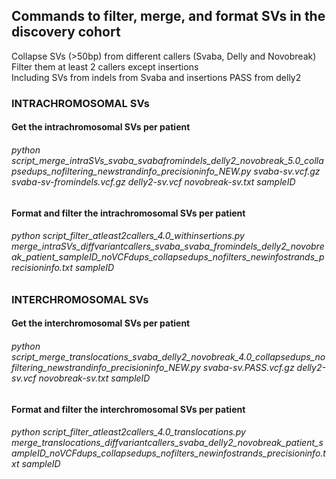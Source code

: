 ## Commands to filter, merge, and format SVs in the discovery cohort

Collapse SVs (>50bp) from different callers (Svaba, Delly and Novobreak)<br/>
Filter them at least 2 callers except insertions<br/>
Including SVs from indels from Svaba and insertions PASS from delly2


### INTRACHROMOSOMAL SVs

#### Get the intrachromosomal SVs per patient
###### python script_merge_intraSVs_svaba_svabafromindels_delly2_novobreak_5.0_collapsedups_nofiltering_newstrandinfo_precisioninfo_NEW.py svaba-sv.vcf.gz svaba-sv-fromindels.vcf.gz delly2-sv.vcf novobreak-sv.txt sampleID

#### Format and filter the intrachromosomal SVs per patient
###### python script_filter_atleast2callers_4.0_withinsertions.py merge_intraSVs_diffvariantcallers_svaba_svaba_fromindels_delly2_novobreak_patient_sampleID_noVCFdups_collapsedups_nofilters_newinfostrands_precisioninfo.txt sampleID


### INTERCHROMOSOMAL SVs

#### Get the interchromosomal SVs per patient
###### python script_merge_translocations_svaba_delly2_novobreak_4.0_collapsedups_nofiltering_newstrandinfo_precisioninfo_NEW.py svaba-sv.PASS.vcf.gz delly2-sv.vcf novobreak-sv.txt sampleID

#### Format and filter the interchromosomal SVs per patient
###### python script_filter_atleast2callers_4.0_translocations.py merge_translocations_diffvariantcallers_svaba_delly2_novobreak_patient_sampleID_noVCFdups_collapsedups_nofilters_newinfostrands_precisioninfo.txt sampleID
